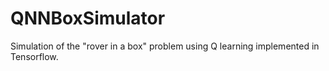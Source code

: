 # QNNBoxSimulator
Simulation of the "rover in a box" problem using Q learning implemented in Tensorflow.
